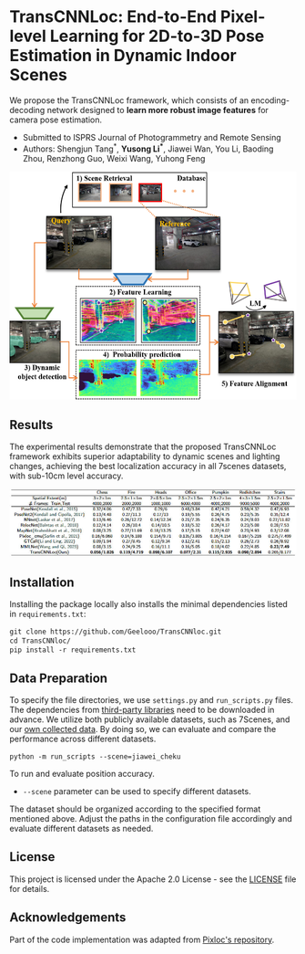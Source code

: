# TransCNNLoc: End-to-End Pixel-level Learning for 2D-to-3D Pose Estimation in Dynamic Indoor Scenes

We propose the TransCNNLoc framework, which consists of an encoding-decoding network designed to **learn more robust image features** for camera pose estimation. 

- Submitted to ISPRS Journal of Photogrammetry and Remote Sensing
- Authors: Shengjun Tang<sup>*</sup>, **Yusong Li<sup>\*</sup>**, Jiawei Wan, You Li, Baoding Zhou, Renzhong Guo, Weixi Wang, Yuhong Feng

<p align="center">
  <img src="framework.png" width="600" height="400">
</p>

## Results
The experimental results demonstrate that the proposed TransCNNLoc framework exhibits superior adaptability to dynamic scenes and lighting changes, achieving the
best localization accuracy in all 7scenes datasets, with sub-10cm level accuracy.
<p align="center">
  <img src="table.jpg" >
</p>

## Installation
Installing the package locally also installs the minimal dependencies listed in ```requirements.txt```:
```
git clone https://github.com/Geelooo/TransCNNloc.git
cd TransCNNloc/
pip install -r requirements.txt
```


## Data Preparation

To specify the file directories, we use ```settings.py``` and ```run_scripts.py``` files. The dependencies from [third-party libraries](https://drive.google.com/file/d/1pN3UVUmFwVBbtjbwc4bbUJ2hMVSH15ku/view?usp=sharing) need to be downloaded in advance. We utilize both publicly available datasets, such as 7Scenes, and our [own collected data](https://drive.google.com/file/d/1HrsrM5lpSFMHiy1KnnGmgiGAGnl3XxOH/view?usp=sharing). By doing so, we can evaluate and compare the performance across different datasets.

```
python -m run_scripts --scene=jiawei_cheku
```
To run and evaluate position accuracy.
- ```--scene``` parameter can be used to specify different datasets. 

The dataset should be organized according to the specified format mentioned above. Adjust the paths in the configuration file accordingly and evaluate different datasets as needed.

## License

This project is licensed under the Apache 2.0 License - see the [LICENSE](LICENSE) file for details.


## Acknowledgements

Part of the code implementation was adapted from [Pixloc's repository](https://github.com/cvg/pixloc).

<!-- Please consider citing our work if you use any of the ideas presented the paper or code from this repo:

```
@misc{du2023asymformer,
      title={AsymFormer: Asymmetrical Cross-Modal Representation Learning for Mobile Platform Real-Time RGB-D Semantic Segmentation}, 
      author={Siqi Du and Weixi Wang and Renzhong Guo and Shengjun Tang},
      year={2023},
      eprint={2309.14065},
      archivePrefix={arXiv},
      primaryClass={cs.CV}
}
``` -->